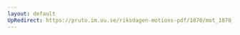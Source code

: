 ```yaml
---
layout: default
UpRedirect: https://pruto.im.uu.se/riksdagen-motions-pdf/1870/mot_1870__ak__41/mot_1870__ak__41-002.pdf
---
```

